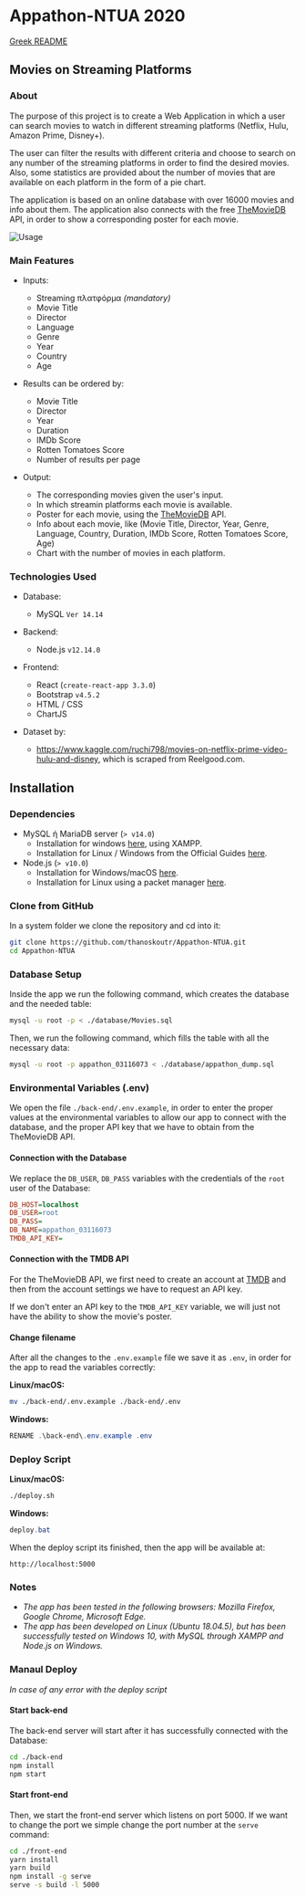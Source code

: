 # Appathon-NTUA 2020

[Greek README](README.el.md)

## Movies on Streaming Platforms

### About
The purpose of this project is to create a Web Application in which a user can search movies to watch in different streaming platforms (Netflix, Hulu, Amazon Prime, Disney+). 

The user can filter the results with different criteria and choose to search on any number of the streaming platforms in order to find the desired movies. Also, some statistics are provided about the number of movies that are available on each platform in the form of a pie chart.

The application is based on an online database with over 16000 movies and info about them. The application also connects with the free [TheMovieDB](https://developers.themoviedb.org/3) API, in order to show a corresponding poster for each movie.

![Usage](images/usage.gif)

### Main Features
- Inputs:
  - Streaming πλατφόρμα *(mandatory)*
  - Movie Title
  - Director
  - Language
  - Genre
  - Year
  - Country
  - Age

- Results can be ordered by:
  - Movie Title
  - Director
  - Year
  - Duration
  - IMDb Score
  - Rotten Tomatoes Score
  - Number of results per page

- Output:
  - The corresponding movies given the user's input.
  - In which streamin platforms each movie is available.
  - Poster for each movie, using the [TheMovieDB](https://developers.themoviedb.org/3) API.
  - Info about each movie, like (Movie Title, Director, Year, Genre, Language, Country, Duration, IMDb Score, Rotten Tomatoes Score, Age)
  - Chart with the number of movies in each platform.


### Technologies Used
- Database:
  - MySQL `Ver 14.14`
- Backend:
  - Node.js `v12.14.0`
- Frontend:
  - React (`create-react-app 3.3.0`)
  - Bootstrap `v4.5.2`
  - HTML / CSS
  - ChartJS

- Dataset by:
  - https://www.kaggle.com/ruchi798/movies-on-netflix-prime-video-hulu-and-disney, which is scraped from Reelgood.com.


## Installation

### Dependencies
- MySQL ή MariaDB server (`> v14.0`)
  - Installation for windows [here](https://www.apachefriends.org/index.html), using XAMPP.
  - Installation for Linux / Windows from the Official Guides [here](https://dev.mysql.com/doc/mysql-getting-started/en/).
- Node.js (`> v10.0`)
  - Installation for Windows/macOS [here](https://nodejs.org/en/download).
  - Installation for Linux using a packet manager [here](https://nodejs.org/en/download/package-manager/).

### Clone from GitHub
In a system folder we clone the repository and cd into it:
```bash
git clone https://github.com/thanoskoutr/Appathon-NTUA.git
cd Appathon-NTUA
```

### Database Setup
Inside the app we run the following command, which creates the database and the needed table:
```bash
mysql -u root -p < ./database/Movies.sql
```

Then, we run the following command, which fills the table with all the necessary data:
```bash
mysql -u root -p appathon_03116073 < ./database/appathon_dump.sql
```

### Environmental Variables (.env)
We open the file `./back-end/.env.example`, in order to enter the proper values at the environmental variables to allow our app to connect with the database, and the proper API key that we have to obtain from the TheMovieDB API.

#### Connection with the Database
We replace the `DB_USER`, `DB_PASS` variables with the credentials of the `root` user of the Database:
```ini
DB_HOST=localhost
DB_USER=root
DB_PASS=
DB_NAME=appathon_03116073
TMDB_API_KEY=
```

#### Connection with the TMDB API
For the TheMovieDB API, we first need to create an account at [TMDB](https://www.themoviedb.org/signup) and then from the account settings we have to request an API key.

If we don't enter an API key to the `TMDB_API_KEY` variable, we will just not have the ability to show the movie's poster.

#### Change filename
After all the changes to the `.env.example` file we save it as `.env`, in order for the app to read the variables correctly:

**Linux/macOS:**
```bash
mv ./back-end/.env.example ./back-end/.env
```

**Windows:**
```powershell
RENAME .\back-end\.env.example .env
```

### Deploy Script

**Linux/macOS:**
```bash
./deploy.sh
```

**Windows:**
```powershell
deploy.bat
```

When the deploy script its finished, then the app will be available at:
```
http://localhost:5000
```

### Notes
- *The app has been tested in the following browsers: Mozilla Firefox, Google Chrome, Microsoft Edge.*
- *The app has been developed on Linux (Ubuntu 18.04.5), but has been successfully tested on Windows 10, with MySQL through XAMPP and Node.js on Windows.*

### Manaul Deploy 
*In case of any error with the deploy script*

#### Start back-end
The back-end server will start after it has successfully connected with the Database:
```bash
cd ./back-end
npm install
npm start
```

#### Start front-end
Then, we start the front-end server which listens on port 5000. If we want to change the port we simple change the port number at the `serve` command:
```bash
cd ./front-end
yarn install
yarn build
npm install -g serve
serve -s build -l 5000
```
